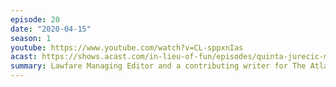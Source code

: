```yaml
---
episode: 20
date: "2020-04-15"
season: 1
youtube: https://www.youtube.com/watch?v=CL-sppxnIas
acast: https://shows.acast.com/in-lieu-of-fun/episodes/quinta-jurecic-makes-her-debut-on-the-show-april-15-2020
summary: Lawfare Managing Editor and a contributing writer for The Atlantic
---
```

